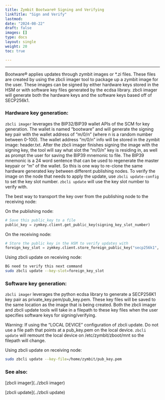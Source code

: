 ```yaml
---
title: Zymbit Bootware® Signing and Verifying
linkTitle: "Sign and Verify"
lastmod:
date: "2024-08-22"
draft: false
images: []
type: docs
layout: single
weight: 20
toc: true

---
```


-----

Bootware® applies updates through zymbit images or *.zi files. These files are created by using the zbcli imager tool to package up a zymbit image for the user. These images can be signed by either hardware keys stored in the HSM or with software key files generated by the ecdsa library. zbcli imager will generate both the hardware keys and the software keys based off of SECP256k1.

### Hardware key generation:

`zbcli imager` leverages the BIP32/BIP39 wallet APIs of the SCM for key generation. The wallet is named “bootware” and will generate the signing key pair with the wallet address of “m/0/n” (where n is a random number between 0-100). The wallet address “m/0/n” info will be stored in the zymbit image: header.txt. After the zbcli imager finishes signing the image with the signing key, the tool will say what slot the “m/0/n” key is residing in, as well as prompt the user for saving the BIP39 mnemonic to file. The BIP39 mnemonic is a 24 word sentence that can be used to regenerate the master keypair or “m” of the wallet. So this is one way to re-clone the same hardware generated key between different publishing nodes. To verify the image on the node that needs to apply the update, use `zbcli update-config` to set the key slot number. `zbcli update` will use the key slot number to verify with.

The best way to transport the key over from the publishing node to the receiving node:

On the publishing node:

```python
# Save this public_key to a file
public_key = zymkey.client.get_public_key(signing_key_slot_number)
```

On the receiving node:

```python
# Store the public key in the HSM to verify updates with
foreign_key_slot = zymkey.client.store_foreign_public_key("secp256k1", public_key)
```

Using zbcli update on receiving node:

```bash
BG need to verify this next command
sudo zbcli update --key-slot=foreign_key_slot
```

### Software key generation:

`zbcli imager` leverages the python ecdsa library to generate a SECP256K1 key pair as private_key.pem/pub_key.pem. These key files will be saved to the same location as the image that is being created. Both the zbcli imager and zbcli update tools will take in a filepath to these key files when the user specifies software keys for signing/verifying.

Warning: If using the “LOCAL DEVICE” configuration of zbcli update. Do not use a file path that points at a pub_key.pem on the local device. `zbcli update` will remount the local device on /etc/zymbit/zboot/mnt so the filepath will change.

Using zbcli update on receiving node:

```bash
sudo zbcli update --key-file=/home/zymbit/pub_key.pem
```

### See also:

[zbcli imager](../zbcli imager)

[zbcli update](../zbcli update)


